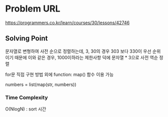 # Problem URL
https://programmers.co.kr/learn/courses/30/lessons/42746

## Solving Point 

문자열로 변형하여 사전 순으로 정렬하는데,
3, 30의 경우 303 보다 330이 우선 순위 이기 때문에 이와 같은 경우,
1000이하라는 제한사항 덕에 문자열 * 3으로 사전 역순 정렬

for문 직접 구현 방법 외에
function:
    map() 함수 이용 가능

numbers = list(map(str, numbers))

### Time Complexity
O(NlogN) : sort 시간